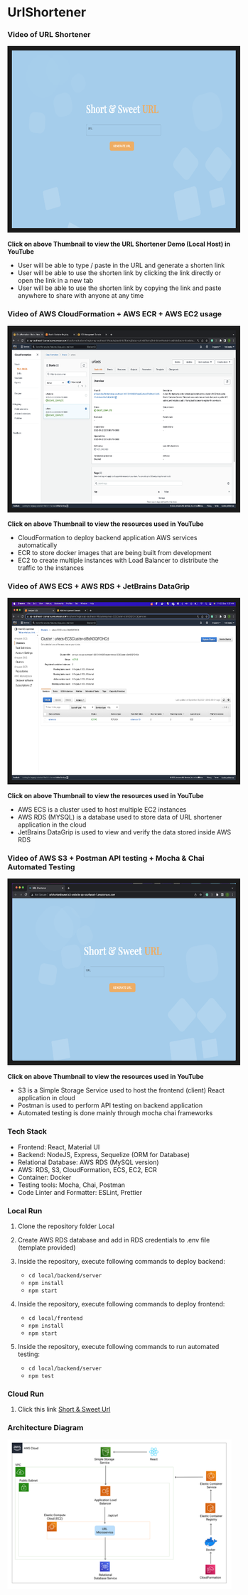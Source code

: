 # UrlShortener

### Video of URL Shortener

<a href="https://youtu.be/PWn8IKyygWE" target="_blank">
 <img src="./pictures/AppPreview.png" alt="Demo" width="800" height="400" border="10" />
</a>


**Click on above Thumbnail to view the URL Shortener Demo (Local Host) in YouTube**

- User will be able to type / paste in the URL and generate a shorten link
- User will be able to use the shorten link by clicking the link directly or open the link in a new tab
- User will be able to use the shorten link by copying the link and paste anywhere to share with anyone at any time

### Video of AWS CloudFormation + AWS ECR + AWS EC2 usage
<a href="https://youtu.be/NtLaz5GecQ4" target="_blank">
 <img src="./pictures/CloudFormation.png" alt="Cloud Formation" width="800" height="400" border="10" />
</a>


**Click on above Thumbnail to view the resources used in YouTube**

- CloudFormation to deploy backend application AWS services automatically
- ECR to store docker images that are being built from development
- EC2 to create multiple instances with Load Balancer to distribute the traffic to the instances


### Video of AWS ECS + AWS RDS + JetBrains DataGrip
<a href="https://youtu.be/Zop6B18qQBg" target="_blank">
 <img src="pictures/ECS.png" alt="ECS" width="800" height="400" border="10" />
</a>


**Click on above Thumbnail to view the resources used in YouTube**

- AWS ECS is a cluster used to host multiple EC2 instances
- AWS RDS (MYSQL) is a database used to store data of URL shortener application in the cloud
- JetBrains DataGrip is used to view and verify the data stored inside AWS RDS


### Video of AWS S3 + Postman API testing + Mocha & Chai Automated Testing
<a href="https://youtu.be/DQdy9rt9h6k" target="_blank">
 <img src="./pictures/S3.png" alt="S3" width="800" height="400" border="10" />
</a>


**Click on above Thumbnail to view the resources used in YouTube**

- S3 is a Simple Storage Service used to host the frontend (client) React application in cloud
- Postman is used to perform API testing on backend application
- Automated testing is done mainly through mocha chai frameworks


### Tech Stack
- Frontend: React, Material UI
- Backend: NodeJS, Express, Sequelize (ORM for Database)
- Relational Database: AWS RDS (MySQL version)
- AWS: RDS, S3, CloudFormation, ECS, EC2, ECR
- Container: Docker
- Testing tools: Mocha, Chai, Postman
- Code Linter and Formatter: ESLint, Prettier


### Local Run
1.  Clone the repository folder Local

2. Create AWS RDS database and add in RDS credentials to .env file (template provided) 

3.  Inside the repository, execute following commands to deploy
    backend:
    - `cd local/backend/server`
    - `npm install`
    - `npm start`


4. Inside the repository, execute following commands to deploy
   frontend:
    - `cd local/frontend`
    - `npm install`
    - `npm start`
   

5. Inside the repository, execute following commands to run automated testing:
    - `cd local/backend/server`
    - `npm test`


### Cloud Run
1. Click this link [Short & Sweet Url](http://urlshortandsweet.s3-website-ap-southeast-1.amazonaws.com)


### Architecture Diagram

![Overall Architecture](./pictures/Architecture.png)
